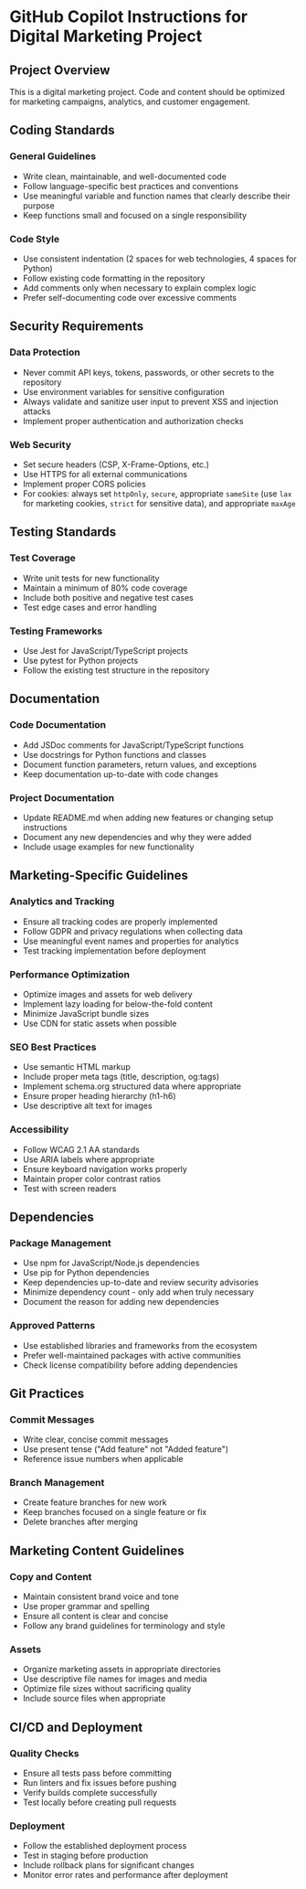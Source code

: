# GitHub Copilot Instructions for Digital Marketing Project

## Project Overview
This is a digital marketing project. Code and content should be optimized for marketing campaigns, analytics, and customer engagement.

## Coding Standards

### General Guidelines
- Write clean, maintainable, and well-documented code
- Follow language-specific best practices and conventions
- Use meaningful variable and function names that clearly describe their purpose
- Keep functions small and focused on a single responsibility

### Code Style
- Use consistent indentation (2 spaces for web technologies, 4 spaces for Python)
- Follow existing code formatting in the repository
- Add comments only when necessary to explain complex logic
- Prefer self-documenting code over excessive comments

## Security Requirements

### Data Protection
- Never commit API keys, tokens, passwords, or other secrets to the repository
- Use environment variables for sensitive configuration
- Always validate and sanitize user input to prevent XSS and injection attacks
- Implement proper authentication and authorization checks

### Web Security
- Set secure headers (CSP, X-Frame-Options, etc.)
- Use HTTPS for all external communications
- Implement proper CORS policies
- For cookies: always set `httpOnly`, `secure`, appropriate `sameSite` (use `lax` for marketing cookies, `strict` for sensitive data), and appropriate `maxAge`

## Testing Standards

### Test Coverage
- Write unit tests for new functionality
- Maintain a minimum of 80% code coverage
- Include both positive and negative test cases
- Test edge cases and error handling

### Testing Frameworks
- Use Jest for JavaScript/TypeScript projects
- Use pytest for Python projects
- Follow the existing test structure in the repository

## Documentation

### Code Documentation
- Add JSDoc comments for JavaScript/TypeScript functions
- Use docstrings for Python functions and classes
- Document function parameters, return values, and exceptions
- Keep documentation up-to-date with code changes

### Project Documentation
- Update README.md when adding new features or changing setup instructions
- Document any new dependencies and why they were added
- Include usage examples for new functionality

## Marketing-Specific Guidelines

### Analytics and Tracking
- Ensure all tracking codes are properly implemented
- Follow GDPR and privacy regulations when collecting data
- Use meaningful event names and properties for analytics
- Test tracking implementation before deployment

### Performance Optimization
- Optimize images and assets for web delivery
- Implement lazy loading for below-the-fold content
- Minimize JavaScript bundle sizes
- Use CDN for static assets when possible

### SEO Best Practices
- Use semantic HTML markup
- Include proper meta tags (title, description, og:tags)
- Implement schema.org structured data where appropriate
- Ensure proper heading hierarchy (h1-h6)
- Use descriptive alt text for images

### Accessibility
- Follow WCAG 2.1 AA standards
- Use ARIA labels where appropriate
- Ensure keyboard navigation works properly
- Maintain proper color contrast ratios
- Test with screen readers

## Dependencies

### Package Management
- Use npm for JavaScript/Node.js dependencies
- Use pip for Python dependencies
- Keep dependencies up-to-date and review security advisories
- Minimize dependency count - only add when truly necessary
- Document the reason for adding new dependencies

### Approved Patterns
- Use established libraries and frameworks from the ecosystem
- Prefer well-maintained packages with active communities
- Check license compatibility before adding dependencies

## Git Practices

### Commit Messages
- Write clear, concise commit messages
- Use present tense ("Add feature" not "Added feature")
- Reference issue numbers when applicable

### Branch Management
- Create feature branches for new work
- Keep branches focused on a single feature or fix
- Delete branches after merging

## Marketing Content Guidelines

### Copy and Content
- Maintain consistent brand voice and tone
- Use proper grammar and spelling
- Ensure all content is clear and concise
- Follow any brand guidelines for terminology and style

### Assets
- Organize marketing assets in appropriate directories
- Use descriptive file names for images and media
- Optimize file sizes without sacrificing quality
- Include source files when appropriate

## CI/CD and Deployment

### Quality Checks
- Ensure all tests pass before committing
- Run linters and fix issues before pushing
- Verify builds complete successfully
- Test locally before creating pull requests

### Deployment
- Follow the established deployment process
- Test in staging before production
- Include rollback plans for significant changes
- Monitor error rates and performance after deployment
